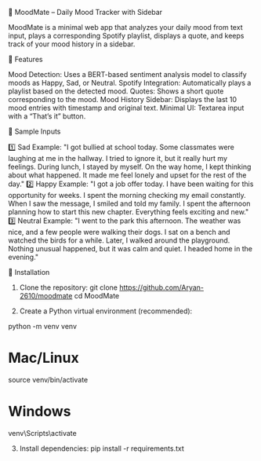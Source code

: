 🌟 MoodMate – Daily Mood Tracker with Sidebar

MoodMate is a minimal web app that analyzes your daily mood from text input, plays a corresponding Spotify playlist, displays a quote, and keeps track of your mood history in a sidebar.


🔹 Features

Mood Detection: Uses a BERT-based sentiment analysis model to classify moods as Happy, Sad, or Neutral.
Spotify Integration: Automatically plays a playlist based on the detected mood.
Quotes: Shows a short quote corresponding to the mood.
Mood History Sidebar: Displays the last 10 mood entries with timestamp and original text.
Minimal UI: Textarea input with a “That’s it” button.


🔹 Sample Inputs

1️⃣ Sad Example:
"I got bullied at school today. Some classmates were laughing at me in the hallway. I tried to ignore it, but it really hurt my feelings. During lunch, I stayed by myself. On the way home, I kept thinking about what happened. It made me feel lonely and upset for the rest of the day."
2️⃣ Happy Example:
"I got a job offer today. I have been waiting for this opportunity for weeks. I spent the morning checking my email constantly. When I saw the message, I smiled and told my family. I spent the afternoon planning how to start this new chapter. Everything feels exciting and new."
3️⃣ Neutral Example:
"I went to the park this afternoon. The weather was nice, and a few people were walking their dogs. I sat on a bench and watched the birds for a while. Later, I walked around the playground. Nothing unusual happened, but it was calm and quiet. I headed home in the evening."


🔹 Installation
1. Clone the repository:
git clone <https://github.com/Aryan-2610/moodmate>
cd MoodMate

2. Create a Python virtual environment (recommended):

python -m venv venv
# Mac/Linux
source venv/bin/activate
# Windows
venv\Scripts\activate

3. Install dependencies:
pip install -r requirements.txt
